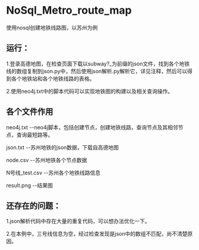 # NoSql_Metro_route_map
使用nosql创建地铁线路图，以苏州为例


## 运行：

1.登录高德地图，在检查页面下载以subway?_为前缀的json文件，找到各个地铁线的数组复制到json.py中，然后使用json解析.py解析它，详见注释，然后可以得到各个地铁站和各个地铁线路的表格。

2.使用neo4j.txt中的脚本代码可以实现地铁图的构建以及相关查询操作。


## 各个文件作用

neo4j.txt      --neo4j脚本，包括创建节点，创建地铁线路，查询节点及其相邻节点，查询最短路等。

json.txt       --苏州地铁的json数据，下载自高德地图

node.csv       --苏州地铁各个节点数据

N号线_test.csv --苏州各个地铁线路信息

result.png     --结果图

## 还存在的问题：

1.json解析代码中存在大量的重复代码，可以想办法优化一下。

2.在本例中，三号线信息为空，经过检查发现是json中的数组不匹配，尚不清楚原因。







